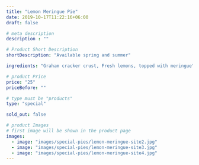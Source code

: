 ```yaml
---
title: "Lemon Meringue Pie"
date: 2019-10-17T11:22:16+06:00
draft: false

# meta description
description : ""

# Product Short Description
shortDescription: "Available spring and summer"

ingredients: "Graham cracker crust, Fresh lemons, topped with meringue"

# product Price
price: "25"
priceBefore: ""

# type must be "products"
type: "special"

sold_out: false

# product Images
# first image will be shown in the product page
images:
  - image: "images/special-pies/lemon-meringue-site2.jpg"
  - image: "images/special-pies/lemon-meringue-site3.jpg"
  - image: "images/special-pies/lemon-meringue-site4.jpg"
---
```

